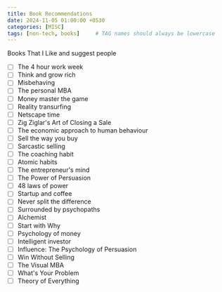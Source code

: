 ```yaml
---
title: Book Recommendations 
date: 2024-11-05 01:00:00 +0530
categories: [MISC]
tags: [non-tech, books]     # TAG names should always be lowercase
---
```


Books That I Like and suggest people

- [ ] The 4 hour work week
- [ ] Think and grow rich
- [ ] Misbehaving
- [ ] The personal MBA
- [ ] Money master the game
- [ ] Reality transurfing
- [ ] Netscape time
- [ ] Zig Ziglar's Art of Closing a Sale
- [ ] The economic approach to human behaviour
- [ ] Sell the way you buy
- [ ] Sarcastic selling
- [ ] The coaching habit
- [ ] Atomic habits
- [ ] The entrepreneur's mind
- [ ] The Power of Persuasion
- [ ] 48 laws of power
- [ ] Startup and coffee
- [ ] Never split the difference
- [ ] Surrounded by psychopaths
- [ ] Alchemist
- [ ] Start with Why
- [ ] Psychology of money
- [ ] Intelligent investor
- [ ] Influence: The Psychology of Persuasion
- [ ] Win Without Selling
- [ ] The Visual MBA
- [ ] What's Your Problem
- [ ] Theory of Everything
